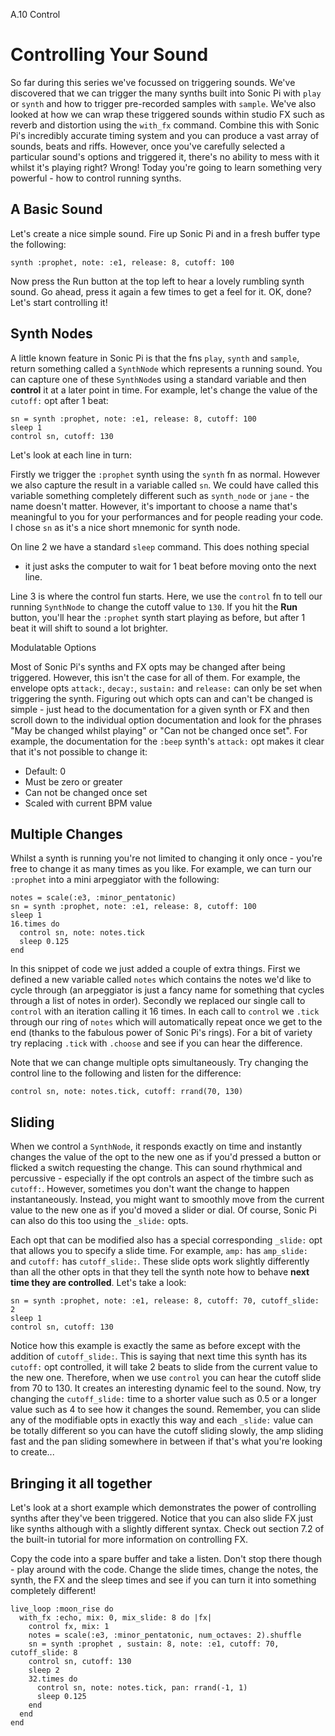 A.10 Control

# Controlling Your Sound

So far during this series we've focussed on triggering sounds. We've
discovered that we can trigger the many synths built into Sonic Pi with
`play` or `synth` and how to trigger pre-recorded samples with
`sample`. We've also looked at how we can wrap these triggered sounds
within studio FX such as reverb and distortion using the `with_fx`
command. Combine this with Sonic Pi's incredibly accurate timing system
and you can produce a vast array of sounds, beats and riffs. However,
once you've carefully selected a particular sound's options and
triggered it, there's no ability to mess with it whilst it's playing
right? Wrong! Today you're going to learn something very powerful - how
to control running synths.

## A Basic Sound

Let's create a nice simple sound. Fire up Sonic Pi and in a fresh buffer
type the following:

```
synth :prophet, note: :e1, release: 8, cutoff: 100
```

Now press the Run button at the top left to hear a lovely rumbling synth
sound. Go ahead, press it again a few times to get a feel for it. OK,
done? Let's start controlling it!

## Synth Nodes

A little known feature in Sonic Pi is that the fns `play`, `synth` and
`sample`, return something called a `SynthNode` which represents a
running sound. You can capture one of these `SynthNode`s using a
standard variable and then **control** it at a later point in time. For
example, let's change the value of the `cutoff:` opt after 1 beat:

```
sn = synth :prophet, note: :e1, release: 8, cutoff: 100
sleep 1
control sn, cutoff: 130
```

Let's look at each line in turn: 

Firstly we trigger the `:prophet` synth using the `synth` fn as
normal. However we also capture the result in a variable called `sn`. We
could have called this variable something completely different such as
`synth_node` or `jane` - the name doesn't matter. However, it's
important to choose a name that's meaningful to you for your
performances and for people reading your code. I chose `sn` as it's a nice
short mnemonic for synth node.

On line 2 we have a standard `sleep` command. This does nothing special
- it just asks the computer to wait for 1 beat before moving onto the
next line.

Line 3 is where the control fun starts. Here, we use the `control` fn to
tell our running `SynthNode` to change the cutoff value to `130`. If you
hit the **Run** button, you'll hear the `:prophet` synth start playing
as before, but after 1 beat it will shift to sound a lot brighter.

Modulatable Options

Most of Sonic Pi's synths and FX opts may be changed after being
triggered. However, this isn't the case for all of them. For example,
the envelope opts `attack:`, `decay:`, `sustain:` and `release:` can
only be set when triggering the synth. Figuring out which opts can and
can't be changed is simple - just head to the documentation for a given
synth or FX and then scroll down to the individual option documentation
and look for the phrases "May be changed whilst playing" or "Can not be
changed once set". For example, the documentation for the `:beep`
synth's `attack:` opt makes it clear that it's not possible to change
it:

* Default: 0 
* Must be zero or greater 
* Can not be changed once set 
* Scaled with current BPM value 

## Multiple Changes

Whilst a synth is running you're not limited to changing it only once -
you're free to change it as many times as you like. For example, we can
turn our `:prophet` into a mini arpeggiator with the following:

```
notes = scale(:e3, :minor_pentatonic)
sn = synth :prophet, note: :e1, release: 8, cutoff: 100
sleep 1
16.times do
  control sn, note: notes.tick
  sleep 0.125
end
```

In this snippet of code we just added a couple of extra things. First we
defined a new variable called `notes` which contains the notes we'd like
to cycle through (an arpeggiator is just a fancy name for something that
cycles through a list of notes in order). Secondly we replaced our
single call to `control` with an iteration calling it 16 times. In each
call to `control` we `.tick` through our ring of `notes` which will
automatically repeat once we get to the end (thanks to the fabulous power
of Sonic Pi's rings). For a bit of variety try replacing `.tick` with
`.choose` and see if you can hear the difference.

Note that we can change multiple opts simultaneously. Try changing the
control line to the following and listen for the difference:

```
control sn, note: notes.tick, cutoff: rrand(70, 130)
```

## Sliding 

When we control a `SynthNode`, it responds exactly on time and instantly
changes the value of the opt to the new one as if you'd pressed a button
or flicked a switch requesting the change. This can sound rhythmical and percussive -
especially if the opt controls an aspect of the timbre such as
`cutoff:`. However, sometimes you don't want the change to happen
instantaneously. Instead, you might want to smoothly move from the
current value to the new one as if you'd moved a slider or dial. Of
course, Sonic Pi can also do this too using the `_slide:` opts.

Each opt that can be modified also has a special corresponding `_slide:`
opt that allows you to specify a slide time. For example, `amp:` has
`amp_slide:` and `cutoff:` has `cutoff_slide:`. These slide opts work
slightly differently than all the other opts in that they tell the synth
note how to behave **next time they are controlled**. Let's take a look:

```
sn = synth :prophet, note: :e1, release: 8, cutoff: 70, cutoff_slide: 2
sleep 1
control sn, cutoff: 130
```

Notice how this example is exactly the same as before except with the
addition of `cutoff_slide:`. This is saying that next time this synth
has its `cutoff:` opt controlled, it will take 2 beats to slide from the
current value to the new one. Therefore, when we use `control` you can
hear the cutoff slide from 70 to 130. It creates an interesting dynamic
feel to the sound. Now, try changing the `cutoff_slide:` time to a
shorter value such as 0.5 or a longer value such as 4 to see how it
changes the sound. Remember, you can slide any of the modifiable opts in
exactly this way and each `_slide:` value can be totally different so
you can have the cutoff sliding slowly, the amp sliding fast and the pan
sliding somewhere in between if that's what you're looking to create...

## Bringing it all together

Let's look at a short example which demonstrates the power of
controlling synths after they've been triggered. Notice that you can
also slide FX just like synths although with a slightly different
syntax. Check out section 7.2 of the built-in tutorial for more
information on controlling FX.

Copy the code into a spare buffer and take a listen. Don't stop there
though - play around with the code. Change the slide times, change the
notes, the synth, the FX and the sleep times and see if you can turn it
into something completely different!

```
live_loop :moon_rise do
  with_fx :echo, mix: 0, mix_slide: 8 do |fx|
    control fx, mix: 1
    notes = scale(:e3, :minor_pentatonic, num_octaves: 2).shuffle
    sn = synth :prophet , sustain: 8, note: :e1, cutoff: 70, cutoff_slide: 8
    control sn, cutoff: 130
    sleep 2
    32.times do
      control sn, note: notes.tick, pan: rrand(-1, 1)
      sleep 0.125
    end
  end
end
```
